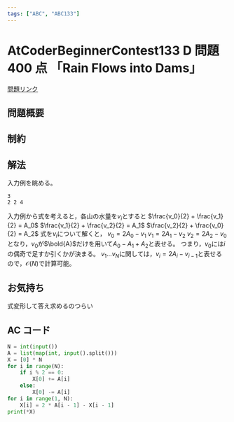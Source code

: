 ```yaml
---
tags: ["ABC", "ABC133"]
---
```


# AtCoderBeginnerContest133 D 問題 400 点 「Rain Flows into Dams」

<a href="https://atcoder.jp/contests/abc133/tasks/abc133_d" blank="_target">問題リンク</a>

## 問題概要

## 制約

## 解法

入力例を眺める。

```
3
2 2 4
```

入力例から式を考えると，各山の水量を$v_i$とすると
$\frac{v_0}{2} + \frac{v_1}{2} = A_0$
$\frac{v_1}{2} + \frac{v_2}{2} = A_1$
$\frac{v_2}{2} + \frac{v_0}{2} = A_2$
式を$v_i$について解くと，
$v_0 = 2A_0 - v_1$
$v_1 = 2A_1 - v_2$
$v_2 = 2A_2 - v_0$
となり，$v_0$が$\bold{A}$だけを用いて$A_0 - A_1 + A_2$と表せる。
つまり，$v_0$には$i$の偶奇で足すか引くかが決まる。
$v_1 \dots v_N$に関しては，$v_i =2A_i - v_{i - 1}$と表せるので，$\mathcal{O}(N)$で計算可能。

## お気持ち

式変形して答え求めるのつらい

## AC コード

```python
N = int(input())
A = list(map(int, input().split()))
X = [0] * N
for i in range(N):
    if i % 2 == 0:
        X[0] += A[i]
    else:
        X[0] -= A[i]
for i in range(1, N):
    X[i] = 2 * A[i - 1] - X[i - 1]
print(*X)
```
